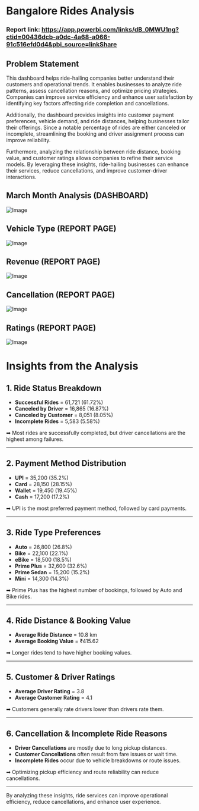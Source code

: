 # Bangalore Rides Analysis

### Report link: https://app.powerbi.com/links/dB_0MWU1ng?ctid=00436dcb-a0dc-4a68-a066-91c516efd0d4&pbi_source=linkShare

## Problem Statement
This dashboard helps ride-hailing companies better understand their customers and operational trends. It enables businesses to analyze ride patterns, assess cancellation reasons, and optimize pricing strategies. Companies can improve service efficiency and enhance user satisfaction by identifying key factors affecting ride completion and cancellations.

Additionally, the dashboard provides insights into customer payment preferences, vehicle demand, and ride distances, helping businesses tailor their offerings. Since a notable percentage of rides are either canceled or incomplete, streamlining the booking and driver assignment process can improve reliability.

Furthermore, analyzing the relationship between ride distance, booking value, and customer ratings allows companies to refine their service models. By leveraging these insights, ride-hailing businesses can enhance their services, reduce cancellations, and improve customer-driver interactions.

## March Month Analysis (DASHBOARD)
![Image](https://github.com/user-attachments/assets/98b8fede-85b9-4166-9a28-dcea7939a5ff)

## Vehicle Type (REPORT PAGE)
![Image](https://github.com/user-attachments/assets/fa720962-a911-465c-b1e6-091e2b16cf86)

## Revenue (REPORT PAGE)
![Image](https://github.com/user-attachments/assets/4fe6b007-3844-4b97-a79e-f1d2b02859bc)

## Cancellation (REPORT PAGE)
![Image](https://github.com/user-attachments/assets/17dd1fa6-bf2e-40f4-b419-497270f3b35f)

## Ratings (REPORT PAGE)
![Image](https://github.com/user-attachments/assets/af0990cf-0dd9-4530-b83b-7ee29d65a9fa)

# **Insights from the Analysis**  


## 1. Ride Status Breakdown

- **Successful Rides** = 61,721 (61.72%)
- **Canceled by Driver** = 16,865 (16.87%)
- **Canceled by Customer** = 8,051 (8.05%)
- **Incomplete Rides** = 5,583 (5.58%)

➡ Most rides are successfully completed, but driver cancellations are the highest among failures.

---

## 2. Payment Method Distribution

- **UPI** = 35,200 (35.2%)
- **Card** = 28,150 (28.15%)
- **Wallet** = 19,450 (19.45%)
- **Cash** = 17,200 (17.2%)

➡ UPI is the most preferred payment method, followed by card payments.

---

## 3. Ride Type Preferences

- **Auto** = 26,800 (26.8%)
- **Bike** = 22,100 (22.1%)
- **eBike** = 18,500 (18.5%)
- **Prime Plus** = 32,600 (32.6%)
- **Prime Sedan** = 15,200 (15.2%)
- **Mini** = 14,300 (14.3%)

➡ Prime Plus has the highest number of bookings, followed by Auto and Bike rides.

---

## 4. Ride Distance & Booking Value

- **Average Ride Distance** = 10.8 km
- **Average Booking Value** = ₹415.62

➡ Longer rides tend to have higher booking values.

---

## 5. Customer & Driver Ratings

- **Average Driver Rating** = 3.8
- **Average Customer Rating** = 4.1

➡ Customers generally rate drivers lower than drivers rate them.

---

## 6. Cancellation & Incomplete Ride Reasons

- **Driver Cancellations** are mostly due to long pickup distances.
- **Customer Cancellations** often result from fare issues or wait time.
- **Incomplete Rides** occur due to vehicle breakdowns or route issues.

➡ Optimizing pickup efficiency and route reliability can reduce cancellations.

---

By analyzing these insights, ride services can improve operational efficiency, reduce cancellations, and enhance user experience.

